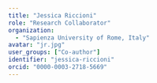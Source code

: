 ```yaml
---
title: "Jessica Riccioni"
role: "Research Collaborator"
organization:
  - "Sapienza University of Rome, Italy"
avatar: "jr.jpg"
user_groups: ["Co-author"]
identifier: "jessica-riccioni"
orcid: "0000-0003-2718-5669"
---
```


